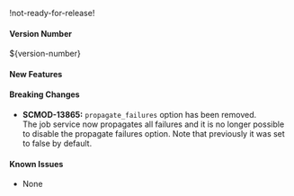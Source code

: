 !not-ready-for-release!

#### Version Number
${version-number}

#### New Features

#### Breaking Changes
- **SCMOD-13865:** `propagate_failures` option has been removed.  
The job service now propagates all failures and it is no longer possible to disable the propagate failures option. Note that previously it was set to false by default.

#### Known Issues
- None

